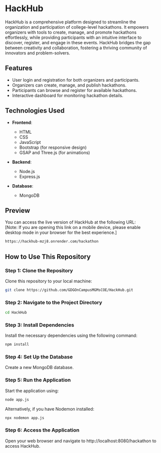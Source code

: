 # HackHub  

HackHub is a comprehensive platform designed to streamline the organization and participation of college-level hackathons. It empowers organizers with tools to create, manage, and promote hackathons effortlessly, while providing participants with an intuitive interface to discover, register, and engage in these events. HackHub bridges the gap between creativity and collaboration, fostering a thriving community of innovators and problem-solvers.

## Features  

- User login and registration for both organizers and participants.  
- Organizers can create, manage, and publish hackathons.  
- Participants can browse and register for available hackathons.  
- Interactive dashboard for monitoring hackathon details.  

## Technologies Used  

- **Frontend**:  
  - HTML  
  - CSS  
  - JavaScript  
  - Bootstrap (for responsive design)  
  - GSAP and Three.js (for animations)  

- **Backend**:  
  - Node.js  
  - Express.js  

- **Database**:  
  - MongoDB
 

## Preview  

You can access the live version of HackHub at the following URL:  
[Note: If you are opening this link on a mobile device, please enable desktop mode in your browser for the best experience.]
```bash
https://hackhub-mzj8.onrender.com/hackathon
```


## How to Use This Repository  

### Step 1: Clone the Repository  

Clone this repository to your local machine:  
```bash
git clone https://github.com/GDGOnCampusMGMsCOE/HackHub.git
```

### Step 2: Navigate to the Project Directory

```bash
cd HackHub
```

### Step 3: Install Dependencies

Install the necessary dependencies using the following command:
```bash
npm install
```

### Step 4: Set Up the Database
Create a new MongoDB database.
     
### Step 5: Run the Application

Start the application using:
```bash
node app.js
```
Alternatively, if you have Nodemon installed:

```bash
npx nodemon app.js
```

### Step 6: Access the Application
Open your web browser and navigate to http://localhost:8080/hackathon to access HackHub.
